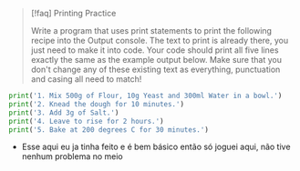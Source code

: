 
> [!faq] Printing Practice
> 
> Write a program that uses print statements to print the following recipe into the Output console. The text to print is already there, you just need to make it into code. Your code should print all five lines exactly the same as the example output below. Make sure that you don't change any of these existing text as everything, punctuation and casing all need to match!

```python
print('1. Mix 500g of Flour, 10g Yeast and 300ml Water in a bowl.')
print('2. Knead the dough for 10 minutes.')
print('3. Add 3g of Salt.')
print('4. Leave to rise for 2 hours.')
print('5. Bake at 200 degrees C for 30 minutes.')
```

- Esse aqui eu ja tinha feito e é bem básico então só joguei aqui, não tive nenhum problema no meio